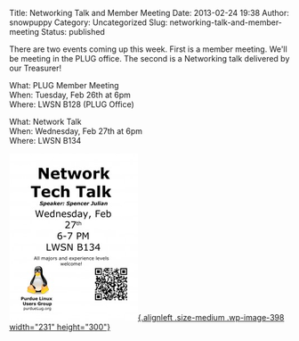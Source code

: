 Title: Networking Talk and Member Meeting
Date: 2013-02-24 19:38
Author: snowpuppy
Category: Uncategorized
Slug: networking-talk-and-member-meeting
Status: published

There are two events coming up this week. First is a member meeting.
We'll be meeting in the PLUG office. The second is a Networking talk
delivered by our Treasurer!

What: PLUG Member Meeting  
When: Tuesday, Feb 26th at 6pm  
Where: LWSN B128 (PLUG Office)

What: Network Talk  
When: Wednesday, Feb 27th at 6pm  
Where: LWSN B134

[![](/files/2013/02/NetworkTechTalk-231x300.jpg "NetworkTechTalkSpring2013"){.alignleft
.size-medium .wp-image-398 width="231"
height="300"}](/files/2013/02/NetworkTechTalk.jpg)
